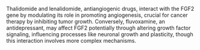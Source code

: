 Thalidomide and lenalidomide, antiangiogenic drugs, interact with the FGF2 gene by modulating its role in promoting angiogenesis, crucial for cancer therapy by inhibiting tumor growth. Conversely, fluvoxamine, an antidepressant, may affect FGF2 potentially through altering growth factor signaling, influencing processes like neuronal growth and plasticity, though this interaction involves more complex mechanisms.